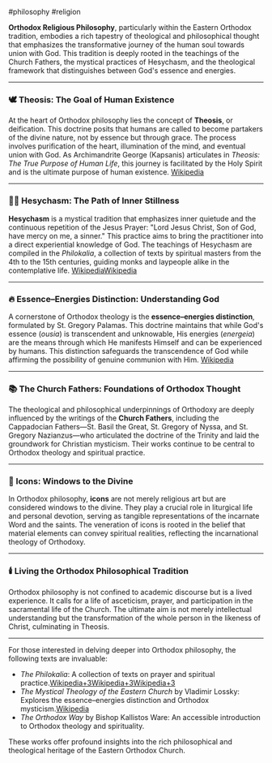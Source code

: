 #philosophy #religion

**Orthodox Religious Philosophy**, particularly within the Eastern Orthodox tradition, embodies a rich tapestry of theological and philosophical thought that emphasizes the transformative journey of the human soul towards union with God. This tradition is deeply rooted in the teachings of the Church Fathers, the mystical practices of Hesychasm, and the theological framework that distinguishes between God's essence and energies.

---

### 🕊️ Theosis: The Goal of Human Existence

At the heart of Orthodox philosophy lies the concept of **Theosis**, or deification. This doctrine posits that humans are called to become partakers of the divine nature, not by essence but through grace. The process involves purification of the heart, illumination of the mind, and eventual union with God. As Archimandrite George (Kapsanis) articulates in _Theosis: The True Purpose of Human Life_, this journey is facilitated by the Holy Spirit and is the ultimate purpose of human existence. [Wikipedia](https://en.wikipedia.org/wiki/Theosis%3A_The_True_Purpose_of_Human_Life?utm_source=chatgpt.com)

---

### 🧘‍♂️ Hesychasm: The Path of Inner Stillness

**Hesychasm** is a mystical tradition that emphasizes inner quietude and the continuous repetition of the Jesus Prayer: "Lord Jesus Christ, Son of God, have mercy on me, a sinner." This practice aims to bring the practitioner into a direct experiential knowledge of God. The teachings of Hesychasm are compiled in the _Philokalia_, a collection of texts by spiritual masters from the 4th to the 15th centuries, guiding monks and laypeople alike in the contemplative life. [Wikipedia](https://en.wikipedia.org/wiki/Symeon_the_New_Theologian?utm_source=chatgpt.com)[Wikipedia](https://en.wikipedia.org/wiki/Philokalia?utm_source=chatgpt.com)

---

### 🔥 Essence–Energies Distinction: Understanding God

A cornerstone of Orthodox theology is the **essence–energies distinction**, formulated by St. Gregory Palamas. This doctrine maintains that while God's essence (_ousia_) is transcendent and unknowable, His energies (_energeia_) are the means through which He manifests Himself and can be experienced by humans. This distinction safeguards the transcendence of God while affirming the possibility of genuine communion with Him. [Wikipedia](https://en.wikipedia.org/wiki/Essence%E2%80%93energies_distinction?utm_source=chatgpt.com)

---

### 📚 The Church Fathers: Foundations of Orthodox Thought

The theological and philosophical underpinnings of Orthodoxy are deeply influenced by the writings of the **Church Fathers**, including the Cappadocian Fathers—St. Basil the Great, St. Gregory of Nyssa, and St. Gregory Nazianzus—who articulated the doctrine of the Trinity and laid the groundwork for Christian mysticism. Their works continue to be central to Orthodox theology and spiritual practice.

---

### 🎨 Icons: Windows to the Divine

In Orthodox philosophy, **icons** are not merely religious art but are considered windows to the divine. They play a crucial role in liturgical life and personal devotion, serving as tangible representations of the incarnate Word and the saints. The veneration of icons is rooted in the belief that material elements can convey spiritual realities, reflecting the incarnational theology of Orthodoxy.

---

### 🕯️ Living the Orthodox Philosophical Tradition

Orthodox philosophy is not confined to academic discourse but is a lived experience. It calls for a life of asceticism, prayer, and participation in the sacramental life of the Church. The ultimate aim is not merely intellectual understanding but the transformation of the whole person in the likeness of Christ, culminating in Theosis.

---

For those interested in delving deeper into Orthodox philosophy, the following texts are invaluable:

- _The Philokalia_: A collection of texts on prayer and spiritual practice.[Wikipedia+3Wikipedia+3Wikipedia+3](https://en.wikipedia.org/wiki/Philokalia?utm_source=chatgpt.com)
- _The Mystical Theology of the Eastern Church_ by Vladimir Lossky: Explores the essence–energies distinction and Orthodox mysticism.[Wikipedia](https://en.wikipedia.org/wiki/Essence%E2%80%93energies_distinction?utm_source=chatgpt.com)
- _The Orthodox Way_ by Bishop Kallistos Ware: An accessible introduction to Orthodox theology and spirituality.

These works offer profound insights into the rich philosophical and theological heritage of the Eastern Orthodox Church.